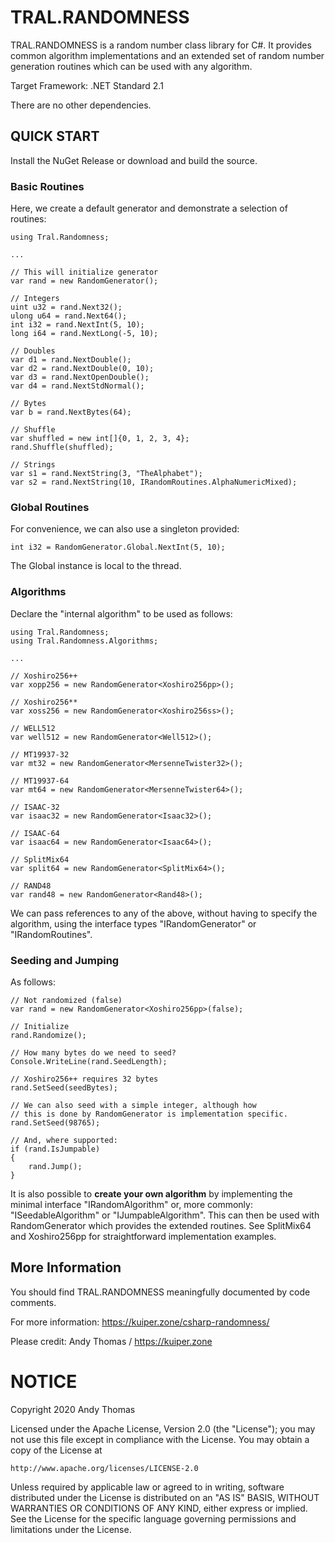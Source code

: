 ﻿# TRAL.RANDOMNESS
TRAL.RANDOMNESS is a random number class library for C#. It provides common algorithm implementations and
an extended set of random number generation routines which can be used with any algorithm.

Target Framework: .NET Standard 2.1

There are no other dependencies.

## QUICK START
Install the NuGet Release or download and build the source.

### Basic Routines
Here, we create a default generator and demonstrate a selection of routines:

    using Tral.Randomness;

    ...

    // This will initialize generator
    var rand = new RandomGenerator();

    // Integers
    uint u32 = rand.Next32();
    ulong u64 = rand.Next64();
    int i32 = rand.NextInt(5, 10);
    long i64 = rand.NextLong(-5, 10);

    // Doubles
    var d1 = rand.NextDouble();
    var d2 = rand.NextDouble(0, 10);
    var d3 = rand.NextOpenDouble();
    var d4 = rand.NextStdNormal();

    // Bytes
    var b = rand.NextBytes(64);

    // Shuffle
    var shuffled = new int[]{0, 1, 2, 3, 4};
    rand.Shuffle(shuffled);

    // Strings
    var s1 = rand.NextString(3, "TheAlphabet");
    var s2 = rand.NextString(10, IRandomRoutines.AlphaNumericMixed);

### Global Routines
For convenience, we can also use a singleton provided:

    int i32 = RandomGenerator.Global.NextInt(5, 10);

The Global instance is local to the thread.

### Algorithms
Declare the "internal algorithm" to be used as follows:

    using Tral.Randomness;
    using Tral.Randomness.Algorithms;

    ...

    // Xoshiro256++
    var xopp256 = new RandomGenerator<Xoshiro256pp>();

    // Xoshiro256**
    var xoss256 = new RandomGenerator<Xoshiro256ss>();

    // WELL512
    var well512 = new RandomGenerator<Well512>();

    // MT19937-32
    var mt32 = new RandomGenerator<MersenneTwister32>();

    // MT19937-64
    var mt64 = new RandomGenerator<MersenneTwister64>();

    // ISAAC-32
    var isaac32 = new RandomGenerator<Isaac32>();

    // ISAAC-64
    var isaac64 = new RandomGenerator<Isaac64>();

    // SplitMix64
    var split64 = new RandomGenerator<SplitMix64>();

    // RAND48
    var rand48 = new RandomGenerator<Rand48>();

We can pass references to any of the above, without having to specify the algorithm, using the interface
types "IRandomGenerator" or "IRandomRoutines".

### Seeding and Jumping
As follows:

    // Not randomized (false)
    var rand = new RandomGenerator<Xoshiro256pp>(false);

    // Initialize
    rand.Randomize();

    // How many bytes do we need to seed?
    Console.WriteLine(rand.SeedLength);

    // Xoshiro256++ requires 32 bytes
    rand.SetSeed(seedBytes);

    // We can also seed with a simple integer, although how
    // this is done by RandomGenerator is implementation specific.
    rand.SetSeed(98765);

    // And, where supported:
    if (rand.IsJumpable)
    {
        rand.Jump();
    }

It is also possible to **create your own algorithm** by implementing the minimal interface
"IRandomAlgorithm" or, more commonly: "ISeedableAlgorithm" or "IJumpableAlgorithm". This can then be
used with RandomGenerator<TAlgo> which provides the extended routines. See SplitMix64 and Xoshiro256pp
for straightforward implementation examples.

## More Information
You should find TRAL.RANDOMNESS meaningfully documented by code comments.

For more information: https://kuiper.zone/csharp-randomness/

Please credit: Andy Thomas / https://kuiper.zone


# NOTICE

Copyright 2020 Andy Thomas

Licensed under the Apache License, Version 2.0 (the "License");
you may not use this file except in compliance with the License.
You may obtain a copy of the License at

    http://www.apache.org/licenses/LICENSE-2.0

Unless required by applicable law or agreed to in writing, software
distributed under the License is distributed on an "AS IS" BASIS,
WITHOUT WARRANTIES OR CONDITIONS OF ANY KIND, either express or implied.
See the License for the specific language governing permissions and
limitations under the License.